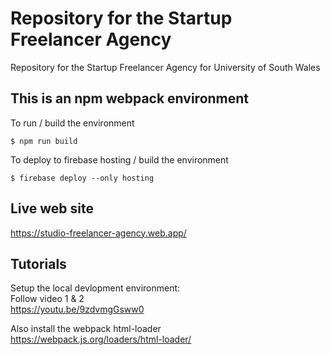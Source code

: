 # Repository for the Startup Freelancer Agency

Repository for the Startup Freelancer Agency for University of South Wales


## This is an npm webpack environment  
To run / build the environment
```console
$ npm run build

```  

To deploy to firebase hosting / build the environment  
```console  
$ firebase deploy --only hosting  

```  

## Live web site  
https://studio-freelancer-agency.web.app/  

## Tutorials
Setup the local devlopment environment:  
Follow video 1 & 2  
https://youtu.be/9zdvmgGsww0  

Also install the webpack html-loader  
https://webpack.js.org/loaders/html-loader/  